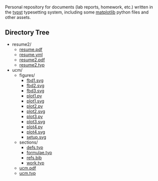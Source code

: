 Personal repository for documents (lab reports, homework, etc.) written in the [typst](https://github.com/typst/typst) typesetting system, including some [matplotlib](https://github.com/matplotlib/matplotlib) python files and other assets.

## Directory Tree
- resume2/  
  - [resume.pdf](resume2/resume.pdf)    
  - [resume.yml](resume2/resume.yml)    
  - [resume2.pdf](resume2/resume2.pdf)    
  - [resume2.typ](resume2/resume2.typ)    
- ucm/  
  - figures/  
    - [fbd1.svg](ucm/figures/fbd1.svg)    
    - [fbd2.svg](ucm/figures/fbd2.svg)    
    - [fbd3.svg](ucm/figures/fbd3.svg)    
    - [plot1.py](ucm/figures/plot1.py)    
    - [plot1.svg](ucm/figures/plot1.svg)    
    - [plot2.py](ucm/figures/plot2.py)    
    - [plot2.svg](ucm/figures/plot2.svg)    
    - [plot3.py](ucm/figures/plot3.py)    
    - [plot3.svg](ucm/figures/plot3.svg)    
    - [plot4.py](ucm/figures/plot4.py)    
    - [plot4.svg](ucm/figures/plot4.svg)    
    - [setup.svg](ucm/figures/setup.svg)    
  - sections/  
    - [defs.typ](ucm/sections/defs.typ)    
    - [formulae.typ](ucm/sections/formulae.typ)    
    - [refs.bib](ucm/sections/refs.bib)    
    - [work.typ](ucm/sections/work.typ)    
  - [ucm.pdf](ucm/ucm.pdf)    
  - [ucm.typ](ucm/ucm.typ)    
